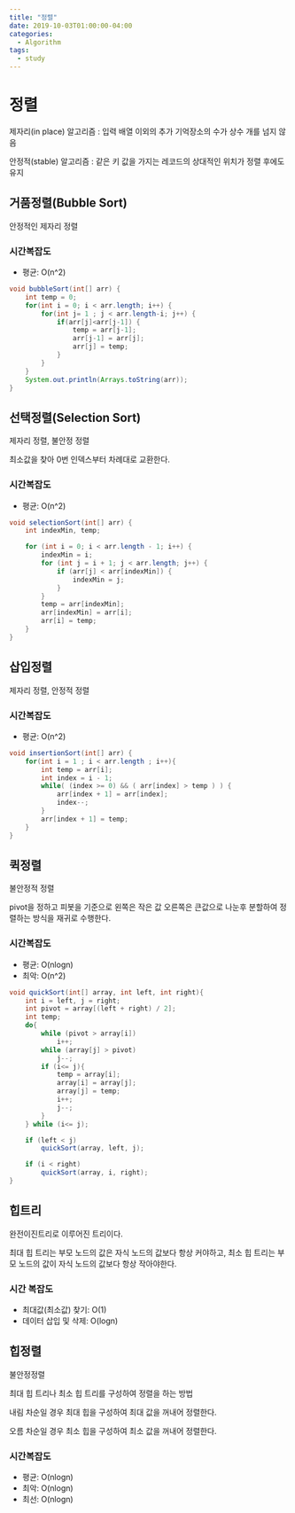 ```yaml
---
title: "정렬"
date: 2019-10-03T01:00:00-04:00
categories:
  - Algorithm
tags:
  - study
---
```

# 정렬
제자리(in place) 알고리즘 : 입력 배열 이외의 추가 기억장소의 수가 상수 개를 넘지 않음

안정적(stable) 알고리즘 : 같은 키 값을 가지는 레코드의 상대적인 위치가 정렬 후에도 유지

## 거품정렬(Bubble Sort)
안정적인 제자리 정렬
### 시간복잡도
 - 평균: O(n^2)

```java
void bubbleSort(int[] arr) {
	int temp = 0;
	for(int i = 0; i < arr.length; i++) {
		for(int j= 1 ; j < arr.length-i; j++) {
			if(arr[j]<arr[j-1]) {
				temp = arr[j-1];
				arr[j-1] = arr[j];
				arr[j] = temp;
			}
		}
	}
	System.out.println(Arrays.toString(arr));
}
```
## 선택정렬(Selection Sort)
제자리 정렬, 불안정 정렬

최소값을 찾아 0번 인덱스부터 차례대로 교환한다.

### 시간복잡도
 - 평균: O(n^2)

```java
void selectionSort(int[] arr) {
    int indexMin, temp;

    for (int i = 0; i < arr.length - 1; i++) {
        indexMin = i;
        for (int j = i + 1; j < arr.length; j++) {
            if (arr[j] < arr[indexMin]) {
                indexMin = j;
            }
        }
        temp = arr[indexMin];
        arr[indexMin] = arr[i];
        arr[i] = temp;
    }
}
```

## 삽입정렬
제자리 정렬, 안정적 정렬

### 시간복잡도
 - 평균: O(n^2)
 
```java
void insertionSort(int[] arr) {
	for(int i = 1 ; i < arr.length ; i++){
		int temp = arr[i];
		int index = i - 1;
		while( (index >= 0) && ( arr[index] > temp ) ) {
			arr[index + 1] = arr[index];
			index--;
		}
		arr[index + 1] = temp;
	}
}
```

## 퀵정렬
불안정적 정렬

pivot을 정하고 피봇을 기준으로 왼쪽은 작은 값 오른쪽은 큰값으로 나눈후 분할하여 정렬하는 방식을 재귀로 수행한다.

### 시간복잡도
 - 평균: O(nlogn) 
 - 최악: O(n^2)
 
```java
void quickSort(int[] array, int left, int right){
	int i = left, j = right;
	int pivot = array[(left + right) / 2];
	int temp;
	do{
		while (pivot > array[i])
			i++;
		while (array[j] > pivot)
			j--;
		if (i<= j){
			temp = array[i];
			array[i] = array[j];
			array[j] = temp;
			i++;
			j--;
		}
	} while (i<= j);

	if (left < j)
		quickSort(array, left, j);

	if (i < right)
		quickSort(array, i, right);
}
```

## 힙트리
완전이진트리로 이루어진 트리이다.

최대 힙 트리는 부모 노드의 값은 자식 노드의 값보다 항상 커야하고, 최소 힙 트리는 부모 노드의 값이 자식 노드의 값보다 항상 작아야한다.

### 시간 복잡도
 - 최대값(최소값) 찾기: O(1)
 - 데이터 삽입 및 삭제: O(logn)

## 힙정렬
불안정정렬

최대 힙 트리나 최소 힙 트리를 구성하여 정렬을 하는 방법

내림 차순일 경우 최대 힙을 구성하여 최대 값을 꺼내어 정렬한다.

오름 차순일 경우 최소 힙을 구성하여 최소 값을 꺼내어 정렬한다.

### 시간복잡도
 - 평균: O(nlogn) 
 - 최악: O(nlogn)
 - 최선: O(nlogn)
